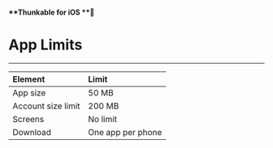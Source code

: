 #### **Thunkable for iOS **

# App Limits

---

| Element | Limit |
| :--- | :--- |
| App size | 50 MB |
| Account size limit | 200 MB |
| Screens | No limit |
| Download | One app per phone |



